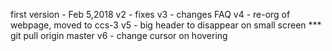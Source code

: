 first version - Feb 5,2018
v2 - fixes
v3 - changes FAQ
v4 - re-org of webpage, moved to ccs-3
v5 - big header to disappear on small screen
 *** git pull origin master
v6 - change cursor on hovering
